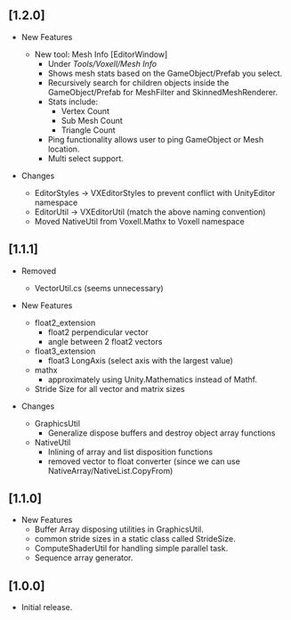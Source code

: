 ## [1.2.0]

- New Features
  - New tool: Mesh Info [EditorWindow]
    - Under *Tools/Voxell/Mesh Info*
    - Shows mesh stats based on the GameObject/Prefab you select.
    - Recursively search for children objects inside the GameObject/Prefab for MeshFilter and SkinnedMeshRenderer.
    - Stats include:
      - Vertex Count
      - Sub Mesh Count
      - Triangle Count
    - Ping functionality allows user to ping GameObject or Mesh location.
    - Multi select support.

- Changes
  - EditorStyles -> VXEditorStyles to prevent conflict with UnityEditor namespace
  - EditorUtil -> VXEditorUtil (match the above naming convention)
  - Moved NativeUtil from Voxell.Mathx to Voxell namespace

## [1.1.1]

- Removed
  - VectorUtil.cs (seems unnecessary)

- New Features
  - float2_extension
    - float2 perpendicular vector
    - angle between 2 float2 vectors
  - float3_extension
    - float3 LongAxis (select axis with the largest value)
  - mathx
    - approximately using Unity.Mathematics instead of Mathf.
  - Stride Size for all vector and matrix sizes

- Changes
  - GraphicsUtil
    - Generalize dispose buffers and destroy object array functions
  - NativeUtil
    - Inlining of array and list disposition functions
    - removed vector to float converter (since we can use NativeArray/NativeList.CopyFrom)

## [1.1.0]

- New Features
  - Buffer Array disposing utilities in GraphicsUtil.
  - common stride sizes in a static class called StrideSize.
  - ComputeShaderUtil for handling simple parallel task.
  - Sequence array generator.

## [1.0.0]

- Initial release.